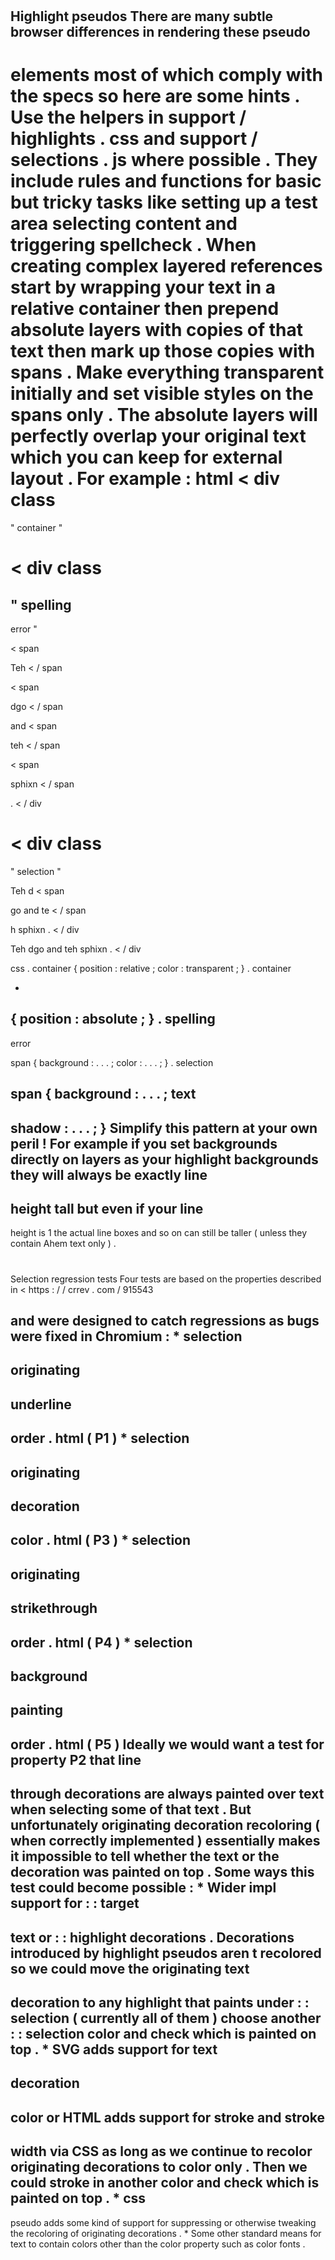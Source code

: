 #
#
Highlight
pseudos
There
are
many
subtle
browser
differences
in
rendering
these
pseudo
-
elements
most
of
which
comply
with
the
specs
so
here
are
some
hints
.
Use
the
helpers
in
support
/
highlights
.
css
and
support
/
selections
.
js
where
possible
.
They
include
rules
and
functions
for
basic
but
tricky
tasks
like
setting
up
a
test
area
selecting
content
and
triggering
spellcheck
.
When
creating
complex
layered
references
start
by
wrapping
your
text
in
a
relative
container
then
prepend
absolute
layers
with
copies
of
that
text
then
mark
up
those
copies
with
spans
.
Make
everything
transparent
initially
and
set
visible
styles
on
the
spans
only
.
The
absolute
layers
will
perfectly
overlap
your
original
text
which
you
can
keep
for
external
layout
.
For
example
:
html
<
div
class
=
"
container
"
>
<
div
class
=
"
spelling
-
error
"
>
<
span
>
Teh
<
/
span
>
<
span
>
dgo
<
/
span
>
and
<
span
>
teh
<
/
span
>
<
span
>
sphixn
<
/
span
>
.
<
/
div
>
<
div
class
=
"
selection
"
>
Teh
d
<
span
>
go
and
te
<
/
span
>
h
sphixn
.
<
/
div
>
Teh
dgo
and
teh
sphixn
.
<
/
div
>
css
.
container
{
position
:
relative
;
color
:
transparent
;
}
.
container
>
*
{
position
:
absolute
;
}
.
spelling
-
error
>
span
{
background
:
.
.
.
;
color
:
.
.
.
;
}
.
selection
>
span
{
background
:
.
.
.
;
text
-
shadow
:
.
.
.
;
}
Simplify
this
pattern
at
your
own
peril
!
For
example
if
you
set
backgrounds
directly
on
layers
as
your
highlight
backgrounds
they
will
always
be
exactly
line
-
height
tall
but
even
if
your
line
-
height
is
1
the
actual
line
boxes
and
so
on
can
still
be
taller
(
unless
they
contain
Ahem
text
only
)
.
#
#
Selection
regression
tests
Four
tests
are
based
on
the
properties
described
in
<
https
:
/
/
crrev
.
com
/
915543
>
and
were
designed
to
catch
regressions
as
bugs
were
fixed
in
Chromium
:
*
selection
-
originating
-
underline
-
order
.
html
(
P1
)
*
selection
-
originating
-
decoration
-
color
.
html
(
P3
)
*
selection
-
originating
-
strikethrough
-
order
.
html
(
P4
)
*
selection
-
background
-
painting
-
order
.
html
(
P5
)
Ideally
we
would
want
a
test
for
property
P2
that
line
-
through
decorations
are
always
painted
over
text
when
selecting
some
of
that
text
.
But
unfortunately
originating
decoration
recoloring
(
when
correctly
implemented
)
essentially
makes
it
impossible
to
tell
whether
the
text
or
the
decoration
was
painted
on
top
.
Some
ways
this
test
could
become
possible
:
*
Wider
impl
support
for
:
:
target
-
text
or
:
:
highlight
decorations
.
Decorations
introduced
by
highlight
pseudos
aren
t
recolored
so
we
could
move
the
originating
text
-
decoration
to
any
highlight
that
paints
under
:
:
selection
(
currently
all
of
them
)
choose
another
:
:
selection
color
and
check
which
is
painted
on
top
.
*
SVG
adds
support
for
text
-
decoration
-
color
or
HTML
adds
support
for
stroke
and
stroke
-
width
via
CSS
as
long
as
we
continue
to
recolor
originating
decorations
to
color
only
.
Then
we
could
stroke
in
another
color
and
check
which
is
painted
on
top
.
*
css
-
pseudo
adds
some
kind
of
support
for
suppressing
or
otherwise
tweaking
the
recoloring
of
originating
decorations
.
*
Some
other
standard
means
for
text
to
contain
colors
other
than
the
color
property
such
as
color
fonts
.

